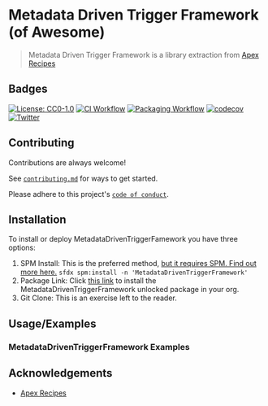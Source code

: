 # Metadata Driven Trigger Framework (of Awesome)

> Metadata Driven Trigger Framework is a library extraction from [Apex Recipes](https://www.github.com/trailheadapps/apex-recipes)

## Badges

[![License: CC0-1.0](https://img.shields.io/badge/License-CC0%201.0-orange.svg)](http://creativecommons.org/publicdomain/zero/1.0/)
[![CI Workflow](https://github.com/developerforce/MetadataDrivenTriggerHandler/workflows/CI/badge.svg)](_https://github.com/developerforce/MetadataDrivenTriggerHandler/actions?query=workflow%3ACI_)
[![Packaging Workflow](https://github.com/developerforce/MetadataDrivenTriggerHandler/workflows/Packaging/badge.svg)](_https://github.com/developerforce/MetadataDrivenTriggerHandler/actions?query=workflow%3APackaging_) [![codecov](https://codecov.io/gh/developerforce/MetadataDrivenTriggerHandler/branch/main/graph/badge.svg)](_https://codecov.io/gh/developerforce/MetadataDrivenTriggerHandler_)
[![Twitter](https://img.shields.io/twitter/follow/Codefriar.svg?style=social)](https://img.shields.io/twitter/follow/Codefriar.svg?style=social)

## Contributing

Contributions are always welcome!

See [`contributing.md`](https://github.com/developerforce/MetadataDrivenTriggerHandler/blob/main/CONTRIBUTION.md) for ways to get started.

Please adhere to this project's [`code of conduct`](https://github.com/developerforce/MetadataDrivenTriggerHandler/blob/main/CODE_OF_CONDUCT.md).

## Installation

To install or deploy MetadataDrivenTriggerFamework you have three options:

1. SPM Install: This is the preferred method, [but it requires SPM. Find out more here.](https://spm-registry.herokuapp.com/)
   `sfdx spm:install -n 'MetadataDrivenTriggerFramework'`
1. Package Link: Click [this link](https://login.salesforce.com/packaging/installPackage.apexp?p0=04tB0000000gVJAIA2) to install the MetadataDrivenTriggerFramework unlocked package in your org.
1. Git Clone: This is an exercise left to the reader.

## Usage/Examples

### MetadataDrivenTriggerFramework Examples

## Acknowledgements

-   [Apex Recipes](https://www.github.com/trailheadapps/apex-recipes)
